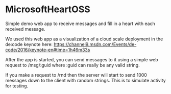 # MicrosoftHeartOSS
Simple demo web app to receive messages and fill in a heart with each received message.

We used this web app as a visualization of a cloud scale deployment in the de:code keynote here: https://channel9.msdn.com/Events/de-code/2016/keynote-en#time=1h46m33s

After the app is started, you can send messages to it using a simple web request to /msg/:guid where :guid can really be any valid string.

If you make a request to /rnd then the server will start to send 1000 messages down to the client with random strings. This is to simulate activity for testing.
